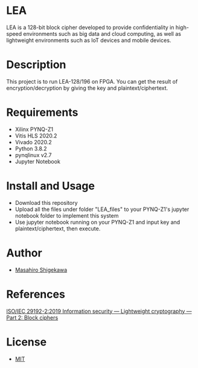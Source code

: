 # LEA

LEA is a 128-bit block cipher developed to provide confidentiality in high-speed environments such as big data and cloud computing, as well as lightweight environments such as IoT devices and mobile devices.

# Description

This project is to run LEA-128/196 on FPGA.
You can get the result of encryption/decryption by giving the key and plaintext/ciphertext.

# Requirements

- Xilinx PYNQ-Z1
- Vitis HLS 2020.2
- Vivado 2020.2
- Python 3.8.2
- pynqlinux v2.7
- Jupyter Notebook

# Install and Usage

- Download this repository
- Upload all the files under folder "LEA_files" to your PYNQ-Z1's jupyter notebook folder to implement this system
- Use jupyter notebook running on your PYNQ-Z1 and input key and plaintext/ciphertext, then execute.


# Author

- [Masahiro Shigekawa](https://github.com/ShigekawaMasahiro)

# References

[ISO/IEC 29192-2:2019
Information security — Lightweight cryptography — Part 2: Block ciphers](https://www.iso.org/standard/78477.html)

# License

- [MIT](https://opensource.org/licenses/MIT)
